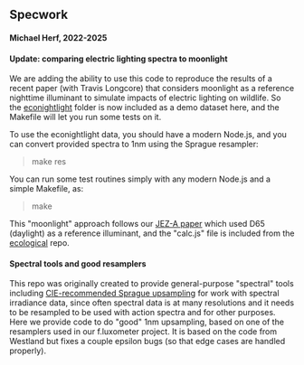 ## Specwork
#### Michael Herf, 2022-2025

#### Update: comparing electric lighting spectra to moonlight
We are adding the ability to use this code to reproduce the results of a recent paper  (with Travis Longcore) that considers moonlight as a reference nighttime illuminant to simulate impacts of electric lighting on wildlife. So the [econightlight](https://github.com/herf/specwork/tree/master/econightlight) folder is now included as a demo dataset here, and the Makefile will let you run some tests on it.

To use the econightlight data, you should have a modern Node.js, and you can convert provided spectra to 1nm using the Sprague resampler:
> make res

You can run some test routines simply with any modern Node.js and a simple Makefile, as:
> make

This "moonlight" approach follows our [JEZ-A paper](https://onlinelibrary.wiley.com/doi/abs/10.1002/jez.2184) which used D65 (daylight) as a reference illuminant, and the "calc.js" file is included from the [ecological](https://github.com/herf/specwork/tree/master/ecological) repo.

#### Spectral tools and good resamplers

This repo was originally created to provide general-purpose "spectral" tools including [CIE-recommended Sprague upsampling](https://github.com/herf/specwork/blob/master/sprague.js) for work with spectral irradiance data, since often spectral data is at many resolutions and it needs to be resampled to be used with action spectra and for other purposes. Here we provide code to do "good" 1nm upsampling, based on one of the resamplers used in our f.luxometer project. It is based on the code from Westland but fixes a couple epsilon bugs (so that edge cases are handled properly).
